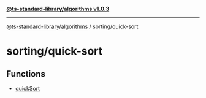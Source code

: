 [**@ts-standard-library/algorithms v1.0.3**](../../README.md)

***

[@ts-standard-library/algorithms](../../modules.md) / sorting/quick-sort

# sorting/quick-sort

## Functions

- [quickSort](functions/quickSort.md)
